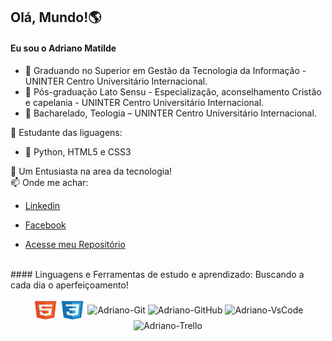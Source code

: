 ## Olá, Mundo!🌎
#### Eu sou o Adriano Matilde

- 👀 Graduando no Superior em Gestão da Tecnologia da Informação - UNINTER Centro Universitário Internacional.
- 🔭 Pós-graduação Lato Sensu - Especialização, aconselhamento Cristão e capelania - UNINTER Centro Universitário Internacional.
- 🔭 Bacharelado, Teologia – UNINTER Centro Universitário Internacional.


🌱 Estudante das liguagens:
   - 👀 Python, HTML5 e CSS3

💞️ Um Entusiasta na area da tecnologia!
<br>
📫 Onde me achar:
   * [Linkedin](https://www.linkedin.com/in/adriano-silva-1026465b/)
   * [Facebook](https://pt-br.facebook.com/Adrianoexx/)

* [Acesse meu Repositório](https://github.com/AdrianoMatilde?tab=repositories)
<br>
#### Linguagens e Ferramentas de estudo e aprendizado:
Buscando a cada dia o aperfeiçoamento!
</div>
<div style="display: inline_block" align = "center"><br>
  <img align="center" alt="Adriano-HTML" height="30" width="40" src="https://raw.githubusercontent.com/devicons/devicon/master/icons/html5/html5-original.svg">
  <img align="center" alt="Adriano-CSS" height="30" width="40" src="https://raw.githubusercontent.com/devicons/devicon/master/icons/css3/css3-original.svg">
  <img align="center" alt="Adriano-Git" height="60" width="80"<img src="https://cdn.jsdelivr.net/gh/devicons/devicon/icons/git/git-plain-wordmark.svg" />
  <img align="center" alt="Adriano-GitHub" height="40" width="60"<img src="https://cdn.jsdelivr.net/gh/devicons/devicon/icons/github/github-original-wordmark.svg" />
  <img align="center" alt="Adriano-VsCode " height="40" width="60"<img src="https://cdn.jsdelivr.net/gh/devicons/devicon/icons/vscode/vscode-original.svg" />
  <img align="center" alt="Adriano-Trello" height="70" width="90"<img src="https://cdn.jsdelivr.net/gh/devicons/devicon/icons/trello/trello-plain-wordmark.svg" />
</div>
